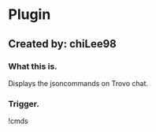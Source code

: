 # Plugin

## Created by: chiLee98

### What this is.
Displays the jsoncommands on Trovo chat.

### Trigger.
!cmds

